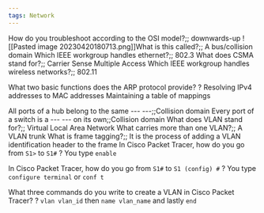 ```yaml
---
tags: Network
---
```


How do you troubleshoot according to the OSI model?;; downwards-up
![[Pasted image 20230420180713.png]]What is this called?;; A bus/collision domain
Which IEEE workgroup handles ethernet?;; 802.3
What does CSMA stand for?;; Carrier Sense Multiple Access
Which IEEE workgroup handles wireless networks?;; 802.11

What two basic functions does the ARP protocol provide?
?
Resolving IPv4 addresses to MAC addresses
Maintaining a table of mappings

All ports of a hub belong to the same --- ---;;Collision domain
Every port of a switch is a --- --- on its own;;Collision domain
What does VLAN stand for?;; Virtual Local Area Network
What carries more than one VLAN?;; A VLAN trunk
What is frame tagging?;; It is the process of adding a VLAN identification header to the frame
In Cisco Packet Tracer, how do you go from
`S1>`
to
`S1#`
?
You type `enable`

In Cisco Packet Tracer, how do you go from
`S1#`
to
`S1 (config) #`
?
You type `configure terminal` or `conf t`

What three commands do you write to create a VLAN in Cisco Packet Tracer?
?
`vlan vlan_id` then `name vlan_name` and lastly `end`

